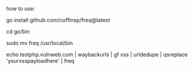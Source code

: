 how to use:

go install github.com/coffinsp/freq@latest

cd go/bin

sudo mv freq /usr/local/bin

echo testphp.vulnweb.com | waybackurls | gf xss | urldedupe | qsreplace 'yourxsspayloadhere' | freq

